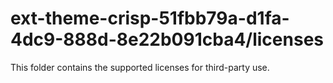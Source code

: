 # ext-theme-crisp-51fbb79a-d1fa-4dc9-888d-8e22b091cba4/licenses

This folder contains the supported licenses for third-party use.
